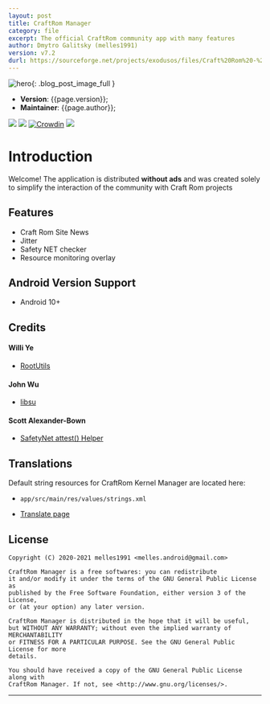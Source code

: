 ```yaml
---
layout: post
title: CraftRom Manager
category: file
excerpt: The official CraftRom community app with many features
author: Dmytro Galitsky (melles1991)
version: v7.2
durl: https://sourceforge.net/projects/exodusos/files/Craft%20Rom%20-%20Manager/
---
```


![hero]({{site.url}}/images/file/craftrom-manager.png){: .blog_post_image_full }

* **Version**: {{page.version}};
* **Maintainer**: {{page.author}};

![](https://img.shields.io/sourceforge/dt/exodusos/Craft%20Rom%20-%20Manager)
![](https://img.shields.io/github/contributors/craftrom/CraftRom-Manager)
[![Crowdin](https://badges.crowdin.net/craft-rom-km/localized.svg)](https://crowdin.com/project/craft-rom-km)
![](https://img.shields.io/github/license/craftrom/CraftRom-Manager)

# Introduction
Welcome!  The application is distributed <strong>without ads</strong> and was created solely to simplify the interaction of the community with Craft Rom projects

## Features 
* Craft Rom Site News
* Jitter
* Safety NET checker
* Resource monitoring overlay


## Android Version Support

- Android 10+

## Credits

#### Willi Ye

* [RootUtils](https://github.com/Grarak/KernelAdiutor)

#### John Wu

* [libsu](https://github.com/topjohnwu/libsu)

#### Scott Alexander-Bown

* [SafetyNet attest() Helper](https://github.com/scottyab/safetynethelper)

## Translations
Default string resources for CraftRom Kernel Manager are located here:

- `app/src/main/res/values/strings.xml`

* [Translate page](https://crowdin.com/project/craft-rom-km)

## License

    Copyright (C) 2020-2021 melles1991 <melles.android@gmail.com>

    CraftRom Manager is a free softwares: you can redistribute
    it and/or modify it under the terms of the GNU General Public License as
    published by the Free Software Foundation, either version 3 of the License,
    or (at your option) any later version.

    CraftRom Manager is distributed in the hope that it will be useful,
    but WITHOUT ANY WARRANTY; without even the implied warranty of MERCHANTABILITY
    or FITNESS FOR A PARTICULAR PURPOSE. See the GNU General Public License for more
    details.

    You should have received a copy of the GNU General Public License along with
    CraftRom Manager. If not, see <http://www.gnu.org/licenses/>.

***** ***** ***** ***** ***** ***** ***** ***** ***** ***** *****
